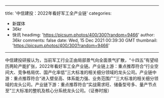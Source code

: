 
---
title: '中信建投：2022年看好军工全产业链'
categories: 
 - 新媒体
 - 36kr
 - 快讯
headimg: 'https://picsum.photos/400/300?random=9466'
author: 36kr
comments: false
date: Wed, 15 Dec 2021 00:39:30 GMT
thumbnail: 'https://picsum.photos/400/300?random=9466'
---

<div>   
中信建投研报认为，当前军工行业正由局部景气向全面景气扩散，“十四五”有望经历两轮产能扩张，2022年看好军工全产业链。产业链上游：重点推荐符合“行业空间大、竞争格局优、国产化率低”三大标准的相关细分领域的龙头公司。产业链中游：重点推荐符合“进入壁垒高、体系能力强、业务范围广”三大标准的相关细分领域的龙头公司。产业链下游：重点推荐符合“实战需求旺、储备型号多、量产节点至”三大标准的整机及核心分系统龙头公司。（证券时报）  
</div>
            
